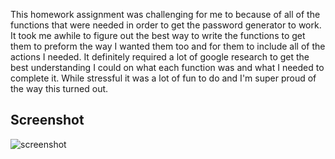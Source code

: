 This homework assignment was challenging for me to because of all of the functions that were needed in order to get the password generator to work. It took me awhile to figure out the best way to write the functions to get them to preform the way I wanted them too and for them to include all of the actions I needed. It definitely required a lot of google research to get the best understanding I could on what each function was and what I needed to complete it. While stressful it was a lot of fun to do and I'm super proud of the way this turned out.



## Screenshot
![screenshot](Passwordhw/PasswordGenerator)
